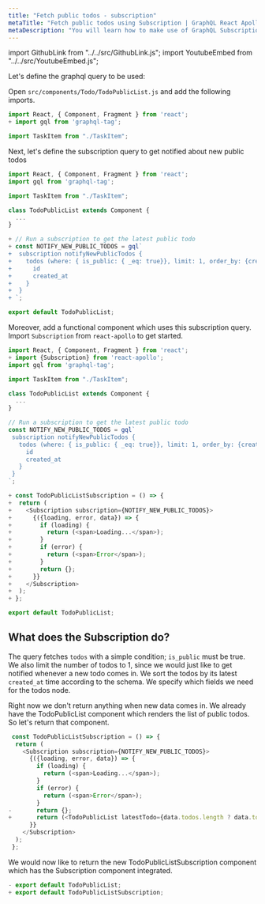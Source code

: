 ```yaml
---
title: "Fetch public todos - subscription"
metaTitle: "Fetch public todos using Subscription | GraphQL React Apollo Components Tutorial"
metaDescription: "You will learn how to make use of GraphQL Subscriptions to get notified whenever a new todo comes in React app"
---
```


import GithubLink from "../../src/GithubLink.js";
import YoutubeEmbed from "../../src/YoutubeEmbed.js";

<YoutubeEmbed link="https://www.youtube.com/embed/Kero00_8bfk" />

Let's define the graphql query to be used:

Open `src/components/Todo/TodoPublicList.js` and add the following imports.

<GithubLink link="https://github.com/hasura/learn-graphql/blob/master/tutorials/frontend/react-apollo/app-final/src/components/Todo/TodoPublicList.js" text="src/components/Todo/TodoPublicList.js" />

```javascript
import React, { Component, Fragment } from 'react';
+ import gql from 'graphql-tag';

import TaskItem from "./TaskItem";
```

Next, let's define the subscription query to get notified about new public todos

```javascript
import React, { Component, Fragment } from 'react';
import gql from 'graphql-tag';

import TaskItem from "./TaskItem";

class TodoPublicList extends Component {
  ...
}

+ // Run a subscription to get the latest public todo
+ const NOTIFY_NEW_PUBLIC_TODOS = gql`
+  subscription notifyNewPublicTodos {
+    todos (where: { is_public: { _eq: true}}, limit: 1, order_by: {created_at: desc }) {
+      id
+      created_at
+    }
+  }
+ `;

export default TodoPublicList;
```

Moreover, add a functional component which uses this subscription query.
Import `Subscription` from `react-apollo` to get started.

```javascript
import React, { Component, Fragment } from 'react';
+ import {Subscription} from 'react-apollo';
import gql from 'graphql-tag';

import TaskItem from "./TaskItem";

class TodoPublicList extends Component {
  ...
}

// Run a subscription to get the latest public todo
const NOTIFY_NEW_PUBLIC_TODOS = gql`
 subscription notifyNewPublicTodos {
   todos (where: { is_public: { _eq: true}}, limit: 1, order_by: {created_at: desc }) {
     id
     created_at
   }
 }
`;

+ const TodoPublicListSubscription = () => {
+  return (
+    <Subscription subscription={NOTIFY_NEW_PUBLIC_TODOS}>
+      {({loading, error, data}) => {
+        if (loading) {
+          return (<span>Loading...</span>);
+        }
+        if (error) {
+          return (<span>Error</span>);
+        }
+        return {};
+      }}
+    </Subscription>
+  );
+ };

export default TodoPublicList;
```

What does the Subscription do?
-----------------------------

The query fetches `todos` with a simple condition; `is_public` must be true. We also limit the number of todos to 1, since we would just like to get notified whenever a new todo comes in.
We sort the todos by its latest `created_at` time according to the schema. We specify which fields we need for the todos node.

Right now we don't return anything when new data comes in. We already have the TodoPublicList component which renders the list of public todos. So let's return that component.

```javascript
 const TodoPublicListSubscription = () => {
  return (
    <Subscription subscription={NOTIFY_NEW_PUBLIC_TODOS}>
      {({loading, error, data}) => {
        if (loading) {
          return (<span>Loading...</span>);
        }
        if (error) {
          return (<span>Error</span>);
        }
-       return {};
+       return (<TodoPublicList latestTodo={data.todos.length ? data.todos[0] : null} />);
      }}
    </Subscription>
  );
 };
```

We would now like to return the new TodoPublicListSubscription component which has the Subscription component integrated.

```javascript
- export default TodoPublicList;
+ export default TodoPublicListSubscription;
```

